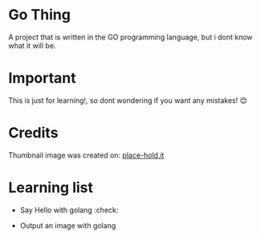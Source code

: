 # Go Thing
A project that is written in the GO programming language, but i dont know what it will be.

# Important

This is just for learning!, so dont wondering if you want any mistakes! :blush:


# Credits

Thumbnail image was created on: [place-hold.it](https://place-hold.it/)

# Learning list

* Say Hello with golang :check:

* Output an image with golang
